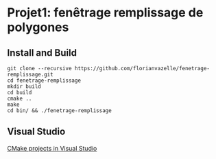 # Projet1: fenêtrage remplissage de polygones

## Install and Build 
```
git clone --recursive https://github.com/florianvazelle/fenetrage-remplissage.git
cd fenetrage-remplissage
mkdir build
cd build
cmake ..
make
cd bin/ && ./fenetrage-remplissage
```

## Visual Studio
[CMake projects in Visual Studio](https://docs.microsoft.com/en-us/cpp/build/cmake-projects-in-visual-studio)
